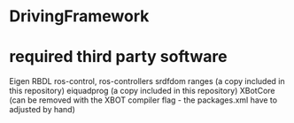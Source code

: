 # DrivingFramework

# required third party software
Eigen 
RBDL
ros-control, ros-controllers
srdfdom
ranges (a copy included in this repository)
eiquadprog (a copy included in this repository)
XBotCore (can be removed with the XBOT compiler flag - the packages.xml have to adjusted by hand)
